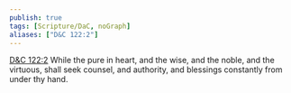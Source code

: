 ```yaml
---
publish: true
tags: [Scripture/DaC, noGraph]
aliases: ["D&C 122:2"]
---
```

[D&C 122:2](https://churchofjesuschrist.org/study/scriptures/dc-testament/dc/122?lang=eng&id=p2#p2) While the pure in heart, and the wise, and the noble, and the virtuous, shall seek counsel, and authority, and blessings constantly from under thy hand.
